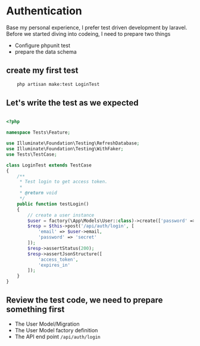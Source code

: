 # Authentication

Base my personal experience, I prefer test driven development by laravel. Before we started diving into codeing, I need to prepare two things

- Configure phpunit test
- prepare the data schema

## create my first test

```bash
    php artisan make:test LoginTest
```

## Let's write the test as we expected

``` php

<?php

namespace Tests\Feature;

use Illuminate\Foundation\Testing\RefreshDatabase;
use Illuminate\Foundation\Testing\WithFaker;
use Tests\TestCase;

class LoginTest extends TestCase
{
    /**
     * Test login to get access token.
     *
     * @return void
     */
    public function testLogin()
    {
        // create a user instance
        $user = factory(\App\Models\User::class)->create(['password' => 'secret', 'username' => 'tookit','email'=>'wangqiangshen@gmail.com','flag' => 1]);
        $resp = $this->post('/api/auth/login', [
            'email' => $user->email,
            'password' => 'secret'
        ]);
        $resp->assertStatus(200);
        $resp->assertJsonStructure([
            'access_token',
            'expires_in'
        ]);
    }
}

```

## Review the test code,  we need to prepare something first

- The User Model/Migration
- The User Model factory definition
- The API end point `/api/auth/login`
